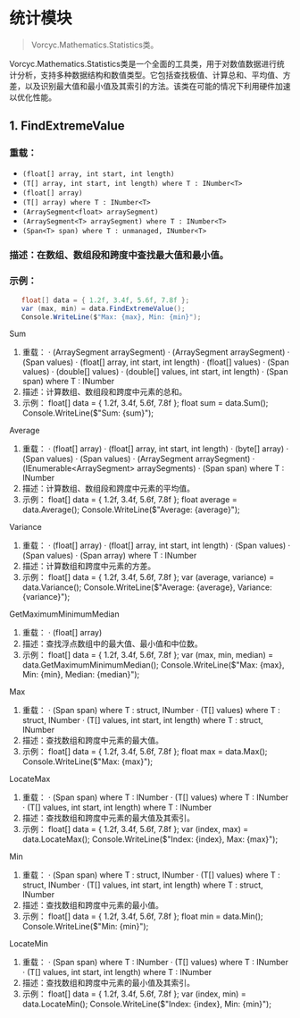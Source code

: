 ﻿# 统计模块
> Vorcyc.Mathematics.Statistics类。

Vorcyc.Mathematics.Statistics类是一个全面的工具类，用于对数值数据进行统计分析，支持多种数据结构和数值类型。它包括查找极值、计算总和、平均值、方差，以及识别最大值和最小值及其索引的方法。该类在可能的情况下利用硬件加速以优化性能。

## 1. FindExtremeValue
### 重载：
- `(float[] array, int start, int length)`
- `(T[] array, int start, int length) where T : INumber<T>`
- `(float[] array)`
- `(T[] array) where T : INumber<T>`
- `(ArraySegment<float> arraySegment)`
- `(ArraySegment<T> arraySegment) where T : INumber<T>`
- `(Span<T> span) where T : unmanaged, INumber<T>`
### 描述：在数组、数组段和跨度中查找最大值和最小值。
### 示例：
```csharp
   float[] data = { 1.2f, 3.4f, 5.6f, 7.8f };
   var (max, min) = data.FindExtremeValue();
   Console.WriteLine($"Max: {max}, Min: {min}");
```
   

Sum
1.	重载：
·	(ArraySegment<float> arraySegment)
·	(ArraySegment<double> arraySegment)
·	(Span<float> values)
·	(float[] array, int start, int length)
·	(float[] values)
·	(Span<double> values)
·	(double[] values)
·	(double[] values, int start, int length)
·	(Span<T> span) where T : INumber<T>
2.	描述：计算数组、数组段和跨度中元素的总和。
3.	示例：
   float[] data = { 1.2f, 3.4f, 5.6f, 7.8f };
   float sum = data.Sum();
   Console.WriteLine($"Sum: {sum}");
   

Average
1.	重载：
·	(float[] array)
·	(float[] array, int start, int length)
·	(byte[] array)
·	(Span<float> values)
·	(Span<double> values)
·	(ArraySegment<float> arraySegment)
·	(IEnumerable<ArraySegment<float>> arraySegments)
·	(Span<T> span) where T : INumber<T>
2.	描述：计算数组、数组段和跨度中元素的平均值。
3.	示例：
   float[] data = { 1.2f, 3.4f, 5.6f, 7.8f };
   float average = data.Average();
   Console.WriteLine($"Average: {average}");
   

Variance
1.	重载：
·	(float[] array)
·	(float[] array, int start, int length)
·	(Span<float> values)
·	(Span<double> values)
·	(Span<T> array) where T : INumber<T>
2.	描述：计算数组和跨度中元素的方差。
3.	示例：
   float[] data = { 1.2f, 3.4f, 5.6f, 7.8f };
   var (average, variance) = data.Variance();
   Console.WriteLine($"Average: {average}, Variance: {variance}");
   

GetMaximumMinimumMedian
1.	重载：
·	(float[] array)
2.	描述：查找浮点数组中的最大值、最小值和中位数。
3.	示例：
   float[] data = { 1.2f, 3.4f, 5.6f, 7.8f };
   var (max, min, median) = data.GetMaximumMinimumMedian();
   Console.WriteLine($"Max: {max}, Min: {min}, Median: {median}");
   

Max
1.	重载：
·	(Span<T> span) where T : struct, INumber<T>
·	(T[] values) where T : struct, INumber<T>
·	(T[] values, int start, int length) where T : struct, INumber<T>
2.	描述：查找数组和跨度中元素的最大值。
3.	示例：
   float[] data = { 1.2f, 3.4f, 5.6f, 7.8f };
   float max = data.Max();
   Console.WriteLine($"Max: {max}");
   

LocateMax
1.	重载：
·	(Span<T> span) where T : INumber<T>
·	(T[] values) where T : INumber<T>
·	(T[] values, int start, int length) where T : INumber<T>
2.	描述：查找数组和跨度中元素的最大值及其索引。
3.	示例：
   float[] data = { 1.2f, 3.4f, 5.6f, 7.8f };
   var (index, max) = data.LocateMax();
   Console.WriteLine($"Index: {index}, Max: {max}");
   

Min
1.	重载：
·	(Span<T> span) where T : struct, INumber<T>
·	(T[] values) where T : struct, INumber<T>
·	(T[] values, int start, int length) where T : struct, INumber<T>
2.	描述：查找数组和跨度中元素的最小值。
3.	示例：
   float[] data = { 1.2f, 3.4f, 5.6f, 7.8f };
   float min = data.Min();
   Console.WriteLine($"Min: {min}");
   

LocateMin
1.	重载：
·	(Span<T> span) where T : INumber<T>
·	(T[] values) where T : INumber<T>
·	(T[] values, int start, int length) where T : INumber<T>
2.	描述：查找数组和跨度中元素的最小值及其索引。
3.	示例：
   float[] data = { 1.2f, 3.4f, 5.6f, 7.8f };
   var (index, min) = data.LocateMin();
   Console.WriteLine($"Index: {index}, Min: {min}");
   

